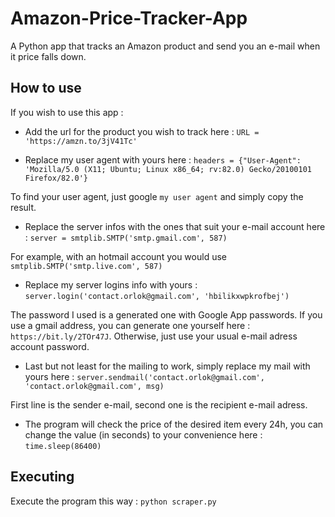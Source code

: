 # Amazon-Price-Tracker-App

A Python app that tracks an Amazon product and send you an e-mail when it price falls down.

## How to use

If you wish to use this app :
- Add the url for the product you wish to track here : `URL = 'https://amzn.to/3jV41Tc'`


- Replace my user agent with yours here : `headers = {"User-Agent": 'Mozilla/5.0 (X11; Ubuntu; Linux x86_64; rv:82.0) Gecko/20100101 Firefox/82.0'}`

To find your user agent, just google `my user agent` and simply copy the result.


- Replace the server infos with the ones that suit your e-mail account here : `server = smtplib.SMTP('smtp.gmail.com', 587)`

For example, with an hotmail account you would use `smtplib.SMTP('smtp.live.com', 587)`


- Replace my server logins info with yours : `server.login('contact.orlok@gmail.com', 'hbilikxwpkrofbej')`

The password I used is a generated one with Google App passwords. If you use a gmail address, you can generate one yourself here : `https://bit.ly/2TOr47J`. Otherwise, just use your usual e-mail adress account password.


- Last but not least for the mailing to work, simply replace my mail with yours here : `server.sendmail('contact.orlok@gmail.com', 'contact.orlok@gmail.com', msg)`

First line is the sender e-mail, second one is the recipient e-mail adress.


- The program will check the price of the desired item every 24h, you can change the value (in seconds) to your convenience here : `time.sleep(86400)`

## Executing

Execute the program this way : `python scraper.py`
